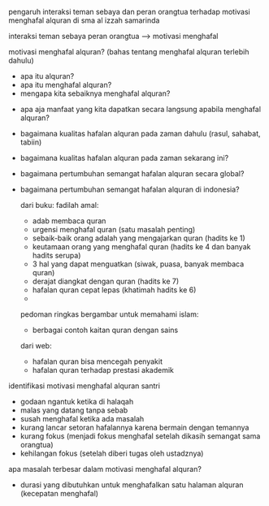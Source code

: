 pengaruh interaksi teman sebaya dan peran orangtua terhadap motivasi menghafal alquran di sma al izzah samarinda

interaksi teman sebaya
peran orangtua
--> motivasi menghafal

motivasi menghafal alquran? (bahas tentang menghafal alquran terlebih dahulu)
- apa itu alquran?
- apa itu menghafal alquran?
- mengapa kita sebaiknya menghafal alquran?
<!-- - apa saja keutamaan yang didapat apabila menghafal alquran? (dari fadhilah amal) -->
- apa aja manfaat yang kita dapatkan secara langsung apabila menghafal alquran?
- bagaimana kualitas hafalan alquran pada zaman dahulu (rasul, sahabat, tabiin)
- bagaimana kualitas hafalan alquran pada zaman sekarang ini?
- bagaimana pertumbuhan semangat hafalan alquran secara global?
- bagaimana pertumbuhan semangat hafalan alquran di indonesia?

	dari buku:
	fadilah amal:
	- adab membaca quran
	- urgensi menghafal quran (satu masalah penting)
	- sebaik-baik orang adalah yang mengajarkan quran (hadits ke 1)
	- keutamaan orang yang menghafal quran (hadits ke 4 dan banyak hadits serupa)
	- 3 hal yang dapat menguatkan (siwak, puasa, banyak membaca quran)
	- derajat diangkat dengan quran (hadits ke 7)
	- hafalan quran cepat lepas (khatimah hadits ke 6)
	-
	pedoman ringkas bergambar untuk memahami islam:
	- berbagai contoh kaitan quran dengan sains

	dari web:
	- hafalan quran bisa mencegah penyakit
	- hafalan quran terhadap prestasi akademik

identifikasi motivasi menghafal alquran santri
- godaan ngantuk ketika di halaqah
- malas yang datang tanpa sebab
- susah menghafal ketika ada masalah
- kurang lancar setoran hafalannya karena bermain dengan temannya
- kurang fokus (menjadi fokus menghafal setelah dikasih semangat sama orangtua)
- kehilangan fokus (setelah diberi tugas oleh ustadznya)

apa masalah terbesar dalam motivasi menghafal alquran?
- durasi yang dibutuhkan untuk menghafalkan satu halaman alquran (kecepatan menghafal)
